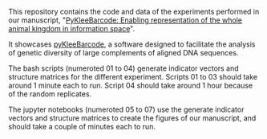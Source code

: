 This repository contains the code and data of the experiments performed in our manuscript, 
"[PyKleeBarcode: Enabling representation of the whole animal kingdom in information space](https://journals.plos.org/plosone/article?id=10.1371/journal.pone.0286314)".

It showcases [pyKleeBarcode](https://github.com/WandrilleD/pyKleeBarcode), a software designed to facilitate the analysis of genetic diversity of large complements of aligned DNA sequences.

The bash scripts (numeroted 01 to 04) generate indicator vectors and structure matrices for the different experiment.
Scripts 01 to 03 should take around 1 minute each to run. Script 04 should take around 1 hour because of the random replicates.

The jupyter notebooks (numeroted 05 to 07) use the generate indicator vectors and structure matrices to create the figures of our manuscript, and should take a couple of minutes each to run.

